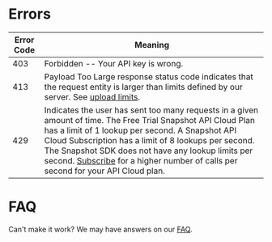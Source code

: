 # Errors

| Error Code | Meaning                                                                                                                                                                                                                                                                                                                                                                                                                                                   |
| ---------- | --------------------------------------------------------------------------------------------------------------------------------------------------------------------------------------------------------------------------------------------------------------------------------------------------------------------------------------------------------------------------------------------------------------------------------------------------------- |
| 403        | Forbidden -- Your API key is wrong.                                                                                                                                                                                                                                                                                                                                                                                                                       |
| 413        | Payload Too Large response status code indicates that the request entity is larger than limits defined by our server. See [upload limits](https://app.platerecognizer.com/upload-limit/).                                                                                                                                                                                                                                                                 |
| 429        | Indicates the user has sent too many requests in a given amount of time. The Free Trial Snapshot API Cloud Plan has a limit of 1 lookup per second.  A Snapshot API Cloud Subscription has a limit of 8 lookups per second.  The Snapshot SDK does not have any lookup limits per second.  [Subscribe](https://app.platerecognizer.com/accounts/plan?utm_source=docs&utm_medium=website) for a higher number of calls per second for your API Cloud plan. |

# FAQ

Can't make it work? We may have answers on our [FAQ](https://platerecognizer.com/help/).
